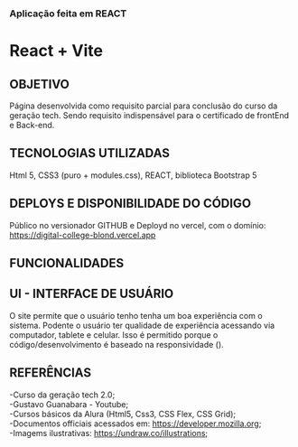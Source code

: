 ### Aplicação feita em REACT

# React + Vite

## OBJETIVO

Página desenvolvida como requisito parcial para conclusão do curso da geração tech. Sendo requisito indispensável para o certificado de frontEnd e Back-end.

## TECNOLOGIAS UTILIZADAS

Html 5, CSS3 (puro + modules.css), REACT, biblioteca Bootstrap 5

## DEPLOYS E DISPONIBILIDADE DO CÓDIGO

Público no versionador GITHUB e Deployd no vercel, com o domínio: https://digital-college-blond.vercel.app

## FUNCIONALIDADES

## UI - INTERFACE DE USUÁRIO

O site permite que o usuário tenho tenha um boa experiência com o sistema. Podente o usuário ter qualidade de experiência acessando via computador, tablete e celular. Isso é permitido porque o código/desenvolvimento é baseado na responsividade ().

## REFERÊNCIAS

-Curso da geração tech 2.0; <br/>
-Gustavo Guanabara - Youtube; <br/>
-Cursos básicos da Alura (Html5, Css3, CSS Flex, CSS Grid); <br/>
-Documentos officiais acessados em: https://developer.mozilla.org; <br/>
-Imagems ilustrativas: https://undraw.co/illustrations; <br/>
